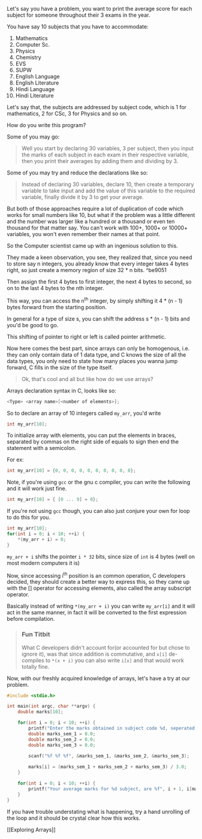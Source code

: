 Let's say you have a problem, you want to print the average score for each subject for someone throughout their 3 exams in the year.

You have say 10 subjects that you have to accommodate:

1. Mathematics
2. Computer Sc.
3. Physics
4. Chemistry
5. EVS
6. SUPW
7. English Language
8. English Literature
9. Hindi Language
10. Hindi Literature

Let's say that, the subjects are addressed by subject code, which is 1 for mathematics, 2 for CSc, 3 for Physics and so on.

How do you write this program?

Some of you may go:
> Well you start by declaring 30 variables, 3 per subject, then you input  the marks of each subject in each exam in their respective variable, then you print their averages by adding them and dividing by 3.

Some of you may try and reduce the declarations like so:
> Instead of declaring 30 variables, declare 10, then create a temporary variable to take input and add the value of this variable to the required variable, finally divide it by 3 to get your average.

But both of those approaches require a lot of duplication of code which works for small numbers like 10, but what if the problem was a little different and the number was larger like a hundred or a thousand or even ten thousand for that matter say. You can't work with 100+, 1000+ or 10000+ variables, you won't even remember their names at that point.

So the Computer scientist came up with an ingenious solution to this. 

They made a keen observation, you see, they realized that, since you need to store say n integers, you already know that every integer takes 4 bytes right, so just create a memory region of size 32 * n bits.  ^be9051

Then assign the first 4 bytes to first integer, the next 4 bytes to second, so on to the last 4 bytes to the nth integer.

This way, you can access the n<sup>th</sup> integer, by simply shifting it 4 * (n - 1) bytes forward from the starting position.

In general for a type of size s, you can shift the address s * (n - 1) bits and you'd be good to go.

This shifting of pointer to right or left is called pointer arithmetic.

Now here comes the best part, since arrays can only be homogenous, i.e. they can only contain data of 1 data type, and C knows the size of all the data types, you only need to state how many places you wanna jump forward, C fills in the size of the type itself.

> Ok, that's cool and all but like how do we use arrays?

Arrays declaration syntax in C, looks like so:
```C
<Type> <array name>[<number of elements>];
```

So to declare an array of 10 integers called `my_arr`, you'd write

```C
int my_arr[10];
```

To initialize array with elements, you can put the elements in braces, separated by commas on the right side of equals to sign then end the statement with a semicolon.

For ex:
```C
int my_arr[10] = {0, 0, 0, 0, 0, 0, 0, 0, 0, 0};
```

Note, if you're using `gcc` or the gnu c compiler, you can write the following and it will work just fine.
```C
int my_arr[10] = { [0 ... 9] = 0};
```

If you're not using `gcc` though, you can also just conjure your own for loop to do this for you.

```C
int my_arr[10];
for(int i = 0; i < 10; ++i) {
	*(my_arr + i) = 0;
}
```

`my_arr + i` shifts the pointer `i * 32` bits, since size of `int` is 4 bytes (well on most modern computers it is)

Now, since accessing i<sup>th</sup> position is an common operation, C developers decided, they should create a better way to express this, so they came up with the \[\] operator for accessing elements, also called the array subscript operator.

Basically instead of writing `*(my_arr + i)` you can write `my_arr[i]` and it will act in the same manner, in fact it will be converted to the first expression before compilation.

> ### Fun Titbit
> What C developers didn't account for(or accounted for but chose to ignore it), was that since addition is commutative, and `x[i]` de-compiles to `*(x + i)` you can also write `i[x]` and that would work totally fine. 

Now, with our freshly acquired knowledge of arrays, let's have a try at our problem.

```C
#include <stdio.h>

int main(int argc, char **argv) {
	double marks[10];

	for(int i = 0; i < 10; ++i) {
		printf("Enter the marks obtained in subject code %d, seperated by single space", (i + 1));
		double marks_sem_1 = 0.0;
		double marks_sem_2 = 0.0;
		double marks_sem_3 = 0.0;

		scanf("%f %f %f", &marks_sem_1, &marks_sem_2, &marks_sem_3);
		
		marks[i] = (marks_sem_1 + marks_sem_2 + marks_sem_3) / 3.0;
	}

	for(int i = 0; i < 10; ++i) {
		printf("Your average marks for %d subject, are %f", i + 1, i[marks]);
	}
}
```

<!--because why not?-->
If you have trouble understating what is happening, try a hand unrolling of the loop and it should be crystal clear how this works.

[[Exploring Arrays]]